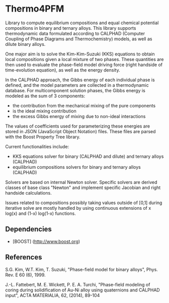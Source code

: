# Thermo4PFM

Library to compute equilibrium compositions and equal chemical potential
compositions in binary and ternary alloys.
This library supports thermodynamic data formulated according to
CALPHAD (Computer Coupling of Phase Diagrams and Thermochemistry) models,
as well as dilute binary alloys.

One major aim is to solve the Kim-Kim-Suzuki (KKS) equations to obtain
local compositions given a local mixture of two phases.
These quantities are then used to evaluate the phase-field model driving
force (right handside of time-evolution equation), as well as the energy
density.

In the CALPHAD approach, the Gibbs energy
of each individual phase is defined, and the model parameters
are collected in a thermodynamic database.
For multicomponent solution phases, the Gibbs energy
is modeled as the sum of 3 components:
* the contribution from the mechanical mixing of the pure components
* is the ideal mixing contribution
* the excess Gibbs energy of mixing due to
non-ideal interactions

The values of coefficients used for parameterizing these energies 
are stored in JSON (JavaScript Object Notation) files.
These files are parsed with the Boost Property Tree library.

Current functionalities include:
* KKS equations solver for binary (CALPHAD and dilute) and ternary alloys (CALPHAD)
* equilibrium compositions solvers for binary and ternary alloys (CALPHAD)

Solvers are based on internal Newton solver.
Specific solvers are derived classes of base class "Newton" and
implement specific Jacobian and right handside calculations.

Issues related to compositions possibly taking values outside of [0,1]
during iterative solve are mostly handled by using continuous extensions
of x log(x) and (1-x) log(1-x) functions.

## Dependencies

* [BOOST] (http://www.boost.org)

## References

S.G. Kim, W.T. Kim, T. Suzuki,
"Phase-field model for binary alloys",
Phys. Rev. E 60 (6), 1999.

J.-L. Fattebert, M. E. Wickett, P. E. A. Turchi,
"Phase-field modeling of coring during solidification of Au-Ni alloy using
quaternions and CALPHAD input",
ACTA MATERIALIA, 62, (2014), 89-104

